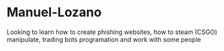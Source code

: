 # Manuel-Lozano
Looking to learn how to create phishing websites, how to steam (CSGO) manipulate, trading bots programation and work with some people
